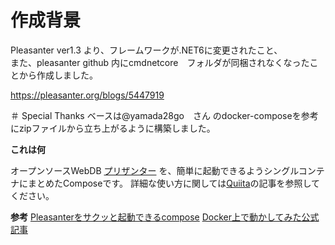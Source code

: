 # 作成背景
Pleasanter ver1.3 より、フレームワークが.NET6に変更されたこと、  
また、pleasanter github 内にcmdnetcore　フォルダが同梱されなくなったことから作成しました。

https://pleasanter.org/blogs/5447919

＃ Special Thanks
ベースは@yamada28go　さん のdocker-composeを参考にzipファイルから立ち上がるように構築しました。  

**これは何**  

オープンソースWebDB [プリザンター](https://github.com/Implem/Implem.Pleasanter) を、簡単に起動できるようシングルコンテナにまとめたComposeです。
詳細な使い方に関しては[Quiita](https://qiita.com/yamada28go/items/b9e6acdb4cca9572c7a6)の記事を参照してください。

**参考**
[Pleasanterをサクッと起動できるcompose](https://qiita.com/coleyon/items/8ca7830cdb0515f370de)
[Docker上で動かしてみた公式記事](https://pleasanter.hatenablog.jp/entry/2019/04/08/191954)
